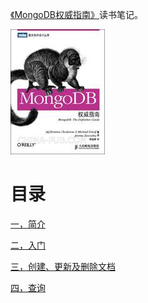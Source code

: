 [《MongoDB权威指南》](https://book.douban.com/subject/6068947/)读书笔记。

![](img/cover/cover.jpg)

# 目录

[一，简介](一，简介.md)

[二，入门](二，入门.md)

[三，创建、更新及删除文档](三，创建、更新及删除文档.md)

[四，查询](四，查询.md)
